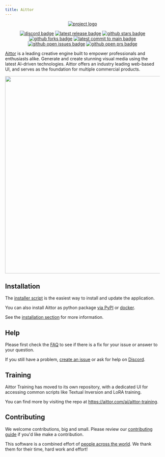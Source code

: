 ```yaml
---
title: Aittor
---
```


<!--
  The docs are generated with using mkdocs: https://www.mkdocs.org/

  To preview the docs locally, first install the requirements:
  ```sh
  pip install -e ".[docs]"
  ```

  Then run the mkdocs server with `mkdocs serve`, or, on Unix systems, `make docs`.
-->

<!-- CSS styling -->

<div align="center" markdown>

[![project logo](https://github.com/aittorai/ai/assets/31807370/6e3728c7-e90e-4711-905c-3b55844ff5be)](https://github.com/aittorai/ai)

[![discord badge]][discord link]
[![latest release badge]][latest release link]
[![github stars badge]][github stars link]
[![github forks badge]][github forks link]
[![latest commit to main badge]][latest commit to main link]
[![github open issues badge]][github open issues link]
[![github open prs badge]][github open prs link]

[discord badge]: https://flat.badgen.net/discord/members/ZmtBAhwWhy?icon=discord
[discord link]: https://discord.gg/ZmtBAhwWhy
[github forks badge]: https://flat.badgen.net/github/forks/aittor-ai/AittorAI?icon=github
[github forks link]: https://useful-forks.github.io/?repo=lstein%2Fstable-diffusion
[github open issues badge]: https://flat.badgen.net/github/open-issues/aittor-ai/AittorAI?icon=github
[github open issues link]: https://github.com/aittorai/ai/issues?q=is%3Aissue+is%3Aopen
[github open prs badge]: https://flat.badgen.net/github/open-prs/aittor-ai/AittorAI?icon=github
[github open prs link]: https://github.com/aittorai/ai/pulls?q=is%3Apr+is%3Aopen
[github stars badge]: https://flat.badgen.net/github/stars/aittor-ai/AittorAI?icon=github
[github stars link]: https://github.com/aittorai/ai/stargazers
[latest commit to main badge]: https://flat.badgen.net/github/last-commit/aittor-ai/AittorAI/main?icon=github&color=yellow&label=last%20commit&cache=900
[latest commit to main link]: https://github.com/aittorai/ai/commits/main
[latest release badge]: https://flat.badgen.net/github/release/aittor-ai/AittorAI/development?icon=github
[latest release link]: https://github.com/aittorai/ai/releases

</div>

<a href="https://github.com/aittorai/ai">Aittor</a> is a leading creative engine built to empower professionals and enthusiasts alike. Generate and create stunning visual media using the latest AI-driven technologies. Aittor offers an industry leading web-based UI, and serves as the foundation for multiple commercial products.

<div align="center"><img src="assets/app-web-server-1.png" width=640></div>

## Installation

The [installer script](installation/installer.md) is the easiest way to install and update the application.

You can also install Aittor as python package [via PyPI](installation/manual.md) or [docker](installation/docker.md).

See the [installation section](./installation/index.md) for more information.

## Help

Please first check the [FAQ](./faq.md) to see if there is a fix for your issue or answer to your question.

If you still have a problem, [create an issue](https://github.com/aittorai/ai/issues) or ask for help on [Discord](https://discord.gg/ZmtBAhwWhy).

## Training

Aittor Training has moved to its own repository, with a dedicated UI for accessing common scripts like Textual Inversion and LoRA training.

You can find more by visiting the repo at <https://aittor.com/ai/aittor-training>.

## Contributing

We welcome contributions, big and small. Please review our [contributing guide](contributing/index.md) if you'd like make a contribution.

This software is a combined effort of [people across the world](contributing/contributors.md). We thank them for their time, hard work and effort!
